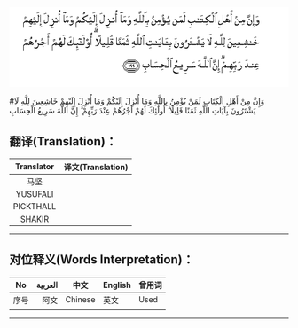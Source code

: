 ![003:199](images/003_199.gif)

#وَإِنَّ مِنْ أَهْلِ الْكِتَابِ لَمَنْ يُؤْمِنُ بِاللَّهِ وَمَا أُنْزِلَ إِلَيْكُمْ وَمَا أُنْزِلَ إِلَيْهِمْ خَاشِعِينَ لِلَّهِ لَا يَشْتَرُونَ بِآيَاتِ اللَّهِ ثَمَنًا قَلِيلًا ۗ أُولَٰئِكَ لَهُمْ أَجْرُهُمْ عِنْدَ رَبِّهِمْ ۗ إِنَّ اللَّهَ سَرِيعُ الْحِسَابِ 

## 

## 翻译(Translation)：

| Translator | 译文(Translation) |
| :--------: | ----------------- |
|    马坚    |                   |
|  YUSUFALI  |                   |
| PICKTHALL  |                   |
|   SHAKIR   |                   |

---

## 对位释义(Words Interpretation)：

| No   | العربية | 中文    | English | 曾用词 |
| ---- | ------: | ------- | ------- | ------ |
| 序号 |    阿文 | Chinese | 英文    | Used   |
|      |         |         |         |        |

---
